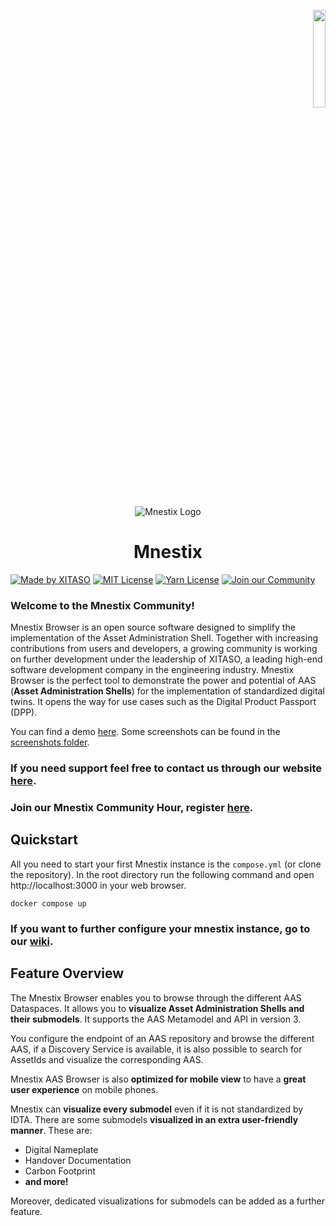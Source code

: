 <p align="right">
  <picture>
    <source srcset="src/assets/XitasoLogo.svg"  media="(prefers-color-scheme: dark)">
    <img src="src/assets/XitasoLogoBlack.svg" width=20%>
  </picture>
</p>
<p align="center">
 <img src="public/android-chrome-192x192.png" alt="Mnestix Logo">
</p>
<h1 style="text-align: center">Mnestix</h1>

[![Made by XITASO](https://img.shields.io/badge/Made_by_XITASO-005962?style=flat-square)](https://xitaso.com/)
[![MIT License](https://img.shields.io/badge/License-MIT-005962.svg?style=flat-square)](https://choosealicense.com/licenses/mit/)
[![Yarn License](https://img.shields.io/badge/YARN-V1.22.22-005962?style=flat-square)]()
[![Join our Community](https://img.shields.io/badge/Join_our_Community-005962?style=flat-square)](https://xitaso.com/kompetenzen/mnestix/#support)

### Welcome to the Mnestix Community!

Mnestix Browser is an open source software designed to simplify the implementation of the Asset Administration Shell.
Together
with increasing contributions from users and developers, a growing community is working on further development under the
leadership of XITASO, a leading high-end software development company in the engineering industry.
Mnestix Browser is the perfect tool to demonstrate the power and potential of AAS (**Asset Administration Shells**) for
the
implementation of standardized digital twins. It opens the way for use cases such as the Digital Product Passport (DPP).

You can find a demo [here](https://mnestix-prod.azurewebsites.net/).
Some screenshots can be found in the [screenshots folder](screenshots).

### **If you need support feel free to contact us through our website [here](https://xitaso.com/kompetenzen/mnestix/#support).**

### **Join our Mnestix Community Hour, register [here](https://xitaso.com/event/mnestix-open-hour/).**

## Quickstart

All you need to start your first Mnestix instance is the `compose.yml` (or clone the repository).
In the root directory run the following command and open http://localhost:3000 in your web browser.

```shell
docker compose up
```

### If you want to further configure your mnestix instance, go to our [wiki](https://github.com/eclipse-mnestix/mnestix-browser/wiki).


## Feature Overview

The Mnestix Browser enables you to browse through the different AAS Dataspaces.
It allows you to **visualize Asset Administration Shells and their submodels**. It supports the AAS Metamodel and API in
version 3.

You configure the endpoint of an AAS repository and browse the different AAS, if a Discovery Service is available, it is
also possible to search for AssetIds and visualize the corresponding AAS.

Mnestix AAS Browser is also **optimized for mobile view** to have a **great user experience** on mobile phones.

Mnestix can **visualize every submodel** even if it is not standardized by IDTA. There are some submodels **visualized
in an extra user-friendly manner**. These are:

- Digital Nameplate
- Handover Documentation
- Carbon Footprint
- **and more!**

Moreover, dedicated visualizations for submodels can be added as a further feature.